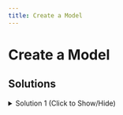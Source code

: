 ```yaml
---
title: Create a Model
---
```


# Create a Model

## Solutions

<details><summary>Solution 1 (Click to Show/Hide)</summary>

There are 3 things to do in this challenge. You can click each item to see the code.

**Assign Mongoose Schema to a variable**
This is not necessary but will make your code easier to read.

```javascript
const Schema = mongoose.Schema;
```

See the [Mongoose docs](https://mongoosejs.com/docs/guide.html) first where is a lot of useful stuff. 
When you are building schema you can use either of three options for name validation
```

name: String
name: {type: String}
name: {type: String, required: true} //preferred
```

**Create Person schema.**

```javascript
const personSchema = new Schema({
  name: { type: String, required: true },
  age: Number,
  favoriteFoods: [String]
});
```
**Note**: If you choose to skip the first step, you have to use `mongoose.Schema` instead of `Schema`.

**Create Person model from the schema.**

```javascript
const Person = mongoose.model("Person", personSchema);
```
</details>

